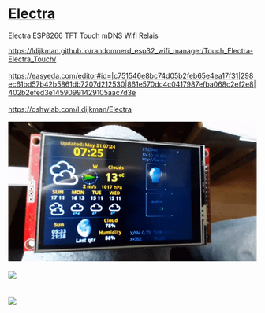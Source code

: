 # [Electra](https://ldijkman.github.io/randomnerd_esp32_wifi_manager/Touch_Electra-Electra_Touch/)

Electra ESP8266 TFT Touch mDNS Wifi Relais<br>

<a href="https://ldijkman.github.io/randomnerd_esp32_wifi_manager/Touch_Electra-Electra_Touch">https://ldijkman.github.io/randomnerd_esp32_wifi_manager/Touch_Electra-Electra_Touch/</a><br>
<br>
<a href="https://easyeda.com/editor#id=|c751546e8bc74d05b2feb65e4ea17f31|298ec61bd57b42b5861db7207d212530|861e570dc4c0417987efba068c2ef2e8|402b2efed3e14590991429105aac7d3e">https://easyeda.com/editor#id=|c751546e8bc74d05b2feb65e4ea17f31|298ec61bd57b42b5861db7207d212530|861e570dc4c0417987efba068c2ef2e8|402b2efed3e14590991429105aac7d3e</a><br>
<br>
<a href="https://oshwlab.com/l.dijkman/Electra">https://oshwlab.com/l.dijkman/Electra</a><br>
<br>
<img src="https://raw.githubusercontent.com/ldijkman/Electra/main/touch_electra.gif"><br>
<br>
<img src="https://raw.githubusercontent.com/ldijkman/randomnerd_esp32_wifi_manager/main/docs/Touch_Electra-Electra_Touch/Electra_webpage_animated.gif"><br>
<br>      
<img src="https://github.com/ldijkman/randomnerd_esp32_wifi_manager/blob/main/Electra.png?raw=true"><br>



